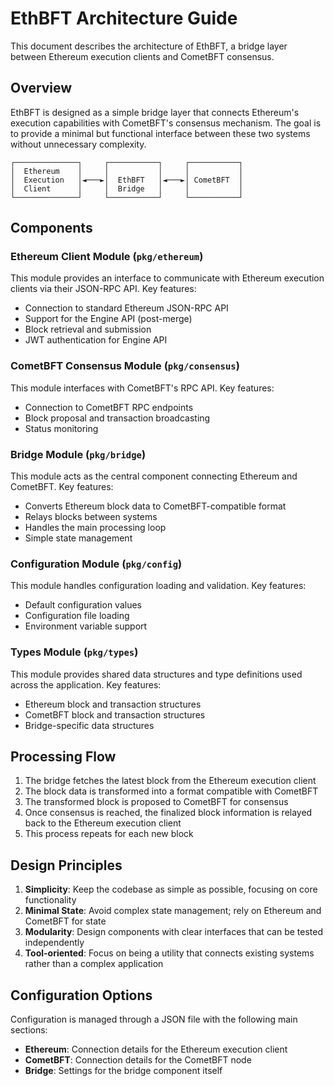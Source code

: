 # EthBFT Architecture Guide

This document describes the architecture of EthBFT, a bridge layer between Ethereum execution clients and CometBFT consensus.

## Overview

EthBFT is designed as a simple bridge layer that connects Ethereum's execution capabilities with CometBFT's consensus mechanism. The goal is to provide a minimal but functional interface between these two systems without unnecessary complexity.

```
┌──────────────┐     ┌───────────┐     ┌───────────┐
│  Ethereum    │     │           │     │           │
│  Execution   │◄───►│  EthBFT   │◄───►│ CometBFT  │
│  Client      │     │  Bridge   │     │           │
└──────────────┘     └───────────┘     └───────────┘
```

## Components

### Ethereum Client Module (`pkg/ethereum`)

This module provides an interface to communicate with Ethereum execution clients via their JSON-RPC API. Key features:

- Connection to standard Ethereum JSON-RPC API
- Support for the Engine API (post-merge)
- Block retrieval and submission
- JWT authentication for Engine API

### CometBFT Consensus Module (`pkg/consensus`)

This module interfaces with CometBFT's RPC API. Key features:

- Connection to CometBFT RPC endpoints
- Block proposal and transaction broadcasting
- Status monitoring

### Bridge Module (`pkg/bridge`)

This module acts as the central component connecting Ethereum and CometBFT. Key features:

- Converts Ethereum block data to CometBFT-compatible format
- Relays blocks between systems
- Handles the main processing loop
- Simple state management

### Configuration Module (`pkg/config`)

This module handles configuration loading and validation. Key features:

- Default configuration values
- Configuration file loading
- Environment variable support

### Types Module (`pkg/types`)

This module provides shared data structures and type definitions used across the application. Key features:

- Ethereum block and transaction structures
- CometBFT block and transaction structures
- Bridge-specific data structures

## Processing Flow

1. The bridge fetches the latest block from the Ethereum execution client
2. The block data is transformed into a format compatible with CometBFT
3. The transformed block is proposed to CometBFT for consensus
4. Once consensus is reached, the finalized block information is relayed back to the Ethereum execution client
5. This process repeats for each new block

## Design Principles

1. **Simplicity**: Keep the codebase as simple as possible, focusing on core functionality
2. **Minimal State**: Avoid complex state management; rely on Ethereum and CometBFT for state
3. **Modularity**: Design components with clear interfaces that can be tested independently
4. **Tool-oriented**: Focus on being a utility that connects existing systems rather than a complex application

## Configuration Options

Configuration is managed through a JSON file with the following main sections:

- **Ethereum**: Connection details for the Ethereum execution client
- **CometBFT**: Connection details for the CometBFT node
- **Bridge**: Settings for the bridge component itself
